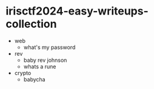 # irisctf2024-easy-writeups-collection

* web
    - what's my password
* rev
    - baby rev johnson
    - whats a rune
* crypto
    - babycha
